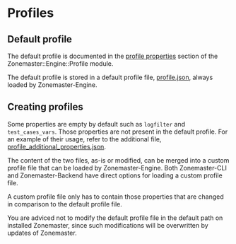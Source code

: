 # Profiles

## Default profile

The default profile is documented in the [profile properties] section
of the Zonemaster::Engine::Profile module.

The default profile is stored in a default profile file, [profile.json],
always loaded by Zonemaster-Engine.

## Creating profiles

Some properties are empty by default such as `logfilter` and
`test_cases_vars`. Those properties are not present in the default
profile. For an example of their usage, refer to the additional file,
[profile_additional_properties.json].

The content of the two files, as-is or modified, can be merged into a custom
profile file that can be loaded by Zonemaster-Engine. Both Zonemaster-CLI and
Zonemaster-Backend have direct options for loading a custom profile file.

A custom profile file only has to contain those properties that are changed
in comparison to the default profile file.

You are adviced not to modify the default profile file in the default path on
installed Zonemaster, since such modifications will be overwritten by updates
of Zonemaster.


[profile.json]:                        ../share/profile.json
[profile_additional_properties.json]:  ../share/profile_additional_properties.json
[Profile properties]:                  https://metacpan.org/pod/Zonemaster::Engine::Profile#PROFILE-PROPERTIES
